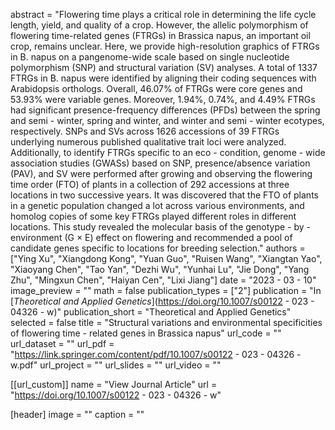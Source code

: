 abstract = "Flowering time plays a critical role in determining the life cycle length, yield, and quality of a crop. However, the allelic polymorphism of flowering time-related genes (FTRGs) in Brassica napus, an important oil crop, remains unclear. Here, we provide high-resolution graphics of FTRGs in B. napus on a pangenome-wide scale based on single nucleotide polymorphism (SNP) and structural variation (SV) analyses. A total of 1337 FTRGs in B. napus were identified by aligning their coding sequences with Arabidopsis orthologs. Overall, 46.07% of FTRGs were core genes and 53.93% were variable genes. Moreover, 1.94%, 0.74%, and 4.49% FTRGs had significant presence-frequency differences (PFDs) between the spring and semi - winter, spring and winter, and winter and semi - winter ecotypes, respectively. SNPs and SVs across 1626 accessions of 39 FTRGs underlying numerous published qualitative trait loci were analyzed. Additionally, to identify FTRGs specific to an eco - condition, genome - wide association studies (GWASs) based on SNP, presence/absence variation (PAV), and SV were performed after growing and observing the flowering time order (FTO) of plants in a collection of 292 accessions at three locations in two successive years. It was discovered that the FTO of plants in a genetic population changed a lot across various environments, and homolog copies of some key FTRGs played different roles in different locations. This study revealed the molecular basis of the genotype - by - environment (G × E) effect on flowering and recommended a pool of candidate genes specific to locations for breeding selection."
authors = ["Ying Xu", "Xiangdong Kong", "Yuan Guo", "Ruisen Wang", "Xiangtan Yao", "Xiaoyang Chen", "Tao Yan", "Dezhi Wu", "Yunhai Lu", "Jie Dong", "Yang Zhu", "Mingxun Chen", "Haiyan Cen", "Lixi Jiang"]
date = "2023 - 03 - 10"
image_preview = ""
math = false
publication_types = ["2"]
publication = "In [*Theoretical and Applied Genetics*](https://doi.org/10.1007/s00122 - 023 - 04326 - w)"
publication_short = "Theoretical and Applied Genetics"
selected = false
title = "Structural variations and environmental specificities of flowering time - related genes in Brassica napus"
url_code = ""
url_dataset = ""
url_pdf = "https://link.springer.com/content/pdf/10.1007/s00122 - 023 - 04326 - w.pdf"
url_project = ""
url_slides = ""
url_video = ""

[[url_custom]]
name = "View Journal Article"
url = "https://doi.org/10.1007/s00122 - 023 - 04326 - w"

[header]
image = ""
caption = ""